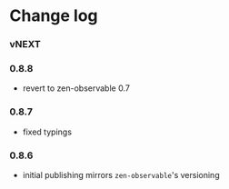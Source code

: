 # Change log

### vNEXT

### 0.8.8
- revert to zen-observable 0.7

### 0.8.7
- fixed typings

### 0.8.6
- initial publishing mirrors `zen-observable`'s versioning
